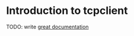 # Introduction to tcpclient

TODO: write [great documentation](http://jacobian.org/writing/great-documentation/what-to-write/)

